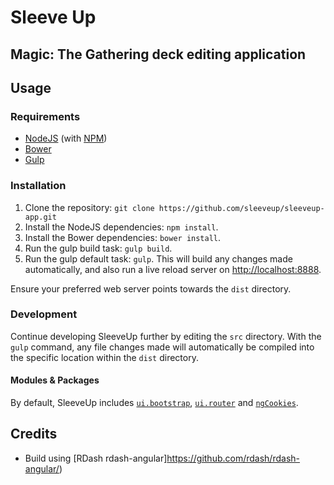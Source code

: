 # Sleeve Up
## Magic: The Gathering deck editing application

## Usage
### Requirements
* [NodeJS](http://nodejs.org/) (with [NPM](https://www.npmjs.org/))
* [Bower](http://bower.io)
* [Gulp](http://gulpjs.com)

### Installation
1. Clone the repository: `git clone https://github.com/sleeveup/sleeveup-app.git`
2. Install the NodeJS dependencies: `npm install`.
3. Install the Bower dependencies: `bower install`.
4. Run the gulp build task: `gulp build`.
5. Run the gulp default task: `gulp`. This will build any changes made automatically, and also run a live reload server on [http://localhost:8888](http://localhost:8888).

Ensure your preferred web server points towards the `dist` directory.

### Development
Continue developing SleeveUp further by editing the `src` directory. With the `gulp` command, any file changes made will automatically be compiled into the specific location within the `dist` directory.

#### Modules & Packages
By default, SleeveUp includes [`ui.bootstrap`](http://angular-ui.github.io/bootstrap/), [`ui.router`](https://github.com/angular-ui/ui-router) and [`ngCookies`](https://docs.angularjs.org/api/ngCookies).

## Credits
* Build using [RDash rdash-angular]https://github.com/rdash/rdash-angular/)
